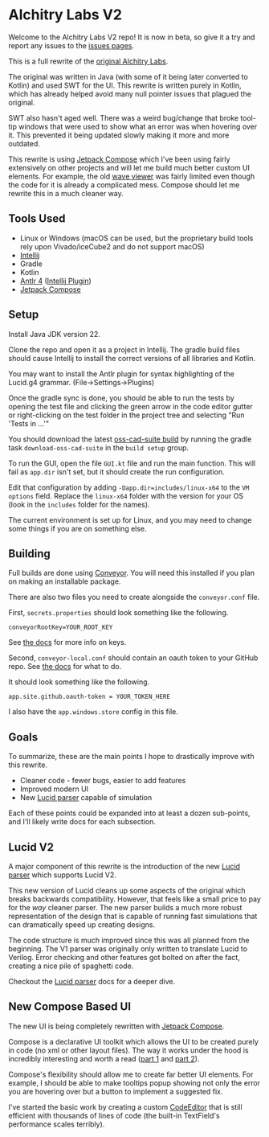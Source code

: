 # Alchitry Labs V2

Welcome to the Alchitry Labs V2 repo! It is now in beta, so give it a try and report any issues to
the [issues pages](https://github.com/alchitry/Alchitry-Labs-V2/issues).

This is a full rewrite of the [original Alchitry Labs](https://github.com/alchitry/Alchitry-Labs).

The original was written in Java (with some of it being later converted to Kotlin) and used SWT for the UI.
This rewrite is written purely in Kotlin,
which has already helped avoid many null pointer issues that plagued the original.

SWT also hasn't aged well.
There was a weird bug/change that broke tool-tip windows that were used to show what an error was when hovering over it.
This prevented it being updated slowly making it more and more outdated.

This rewrite is using [Jetpack Compose](https://github.com/JetBrains/compose-multiplatform) which I've been using
fairly extensively on other projects and will let me build much better custom UI elements.
For example,
the old [wave viewer](https://github.com/alchitry/Alchitry-Labs/blob/master/src/com/alchitry/labs/widgets/Waves.java)
was fairly limited even though the code for it is already a complicated mess.
Compose should let me rewrite this in a much cleaner way.

## Tools Used

* Linux or Windows (macOS can be used, but the proprietary build tools rely upon Vivado/iceCube2 and do not support
  macOS)
* [Intellij](https://www.jetbrains.com/idea/)
* Gradle
* Kotlin
* [Antlr 4](https://www.antlr.org/) ([Intellij Plugin](https://plugins.jetbrains.com/plugin/7358-antlr-v4))
* [Jetpack Compose](https://github.com/JetBrains/compose-multiplatform)

## Setup

Install Java JDK version 22.

Clone the repo and open it as a project in Intellij. The gradle build files should cause Intellij to install the correct
versions of all libraries and Kotlin.

You may want to install the Antlr plugin for syntax highlighting of the Lucid.g4 grammar. (File->Settings->Plugins)

Once the gradle sync is done, you should be able to run the tests by opening the test file and clicking the green arrow
in the code editor gutter or right-clicking on the test folder in the project tree and selecting "Run 'Tests in ...'"

You should download the latest [oss-cad-suite build](https://github.com/alchitry/oss-cad-suite-build) by running the
gradle task `download-oss-cad-suite` in the `build setup` group.

To run the GUI, open the file `GUI.kt` file and run the main function.
This will fail as `app.dir` isn't set, but it should create the run configuration.

Edit that configuration by adding `-Dapp.dir=includes/linux-x64` to the `VM options` field.
Replace the `linux-x64` folder with the version for your OS (look in the `includes` folder for the names).

The current environment is set up for Linux, and you may need to change some things if you are on something else.

## Building

Full builds are done using [Conveyor](https://www.hydraulic.dev/).
You will need this installed if you plan on making an installable package.

There are also two files you need to create alongside the `conveyor.conf` file.

First, `secrets.properties` should look something like the following.

```aiignore
conveyorRootKey=YOUR_ROOT_KEY
```

See [the docs](https://conveyor.hydraulic.dev/16.0/configs/keys-and-certificates/#keys-in-conveyor) for more info on
keys.

Second, `conveyor-local.conf` should contain an oauth token to your GitHub repo.
See [the docs](https://conveyor.hydraulic.dev/16.0/configs/download-pages/#publishing-through-github) for what to do.

It should look something like the following.

```aiignore
app.site.github.oauth-token = YOUR_TOKEN_HERE
```

I also have the `app.windows.store` config in this file.

## Goals

To summarize, these are the main points I hope to drastically improve with this rewrite.

* Cleaner code - fewer bugs, easier to add features
* Improved modern UI
* New [Lucid parser](docs/lucid_parser.md) capable of simulation

Each of these points could be expanded into at least a dozen sub-points, and I'll likely write docs for each
subsection.

## Lucid V2

A major component of this rewrite is the introduction of the new [Lucid parser](docs/lucid_parser.md) which supports
Lucid V2.

This new version of Lucid cleans up some aspects of the original which breaks backwards compatibility.
However, that feels like a small price to pay for the *way* cleaner parser.
The new parser builds a much more robust representation of the design that is capable of running fast simulations that
can dramatically speed up creating designs.

The code structure is much improved since this was all planned from the beginning.
The V1 parser was originally only written to translate Lucid to Verilog.
Error checking and other features got bolted on after the fact, creating a nice pile of spaghetti code.

Checkout the [Lucid parser](docs/lucid_parser.md) docs for a deeper dive.

## New Compose Based UI

The new UI is being completely rewritten with [Jetpack Compose](https://github.com/JetBrains/compose-multiplatform).

Compose is a declarative UI toolkit which allows the UI to be created purely in code (no xml or other layout files).
The way it works under the hood is incredibly interesting and worth a read
([part 1](https://medium.com/@banmarkovic/jetpack-compose-under-the-hood-7bb88f08c47e)
and [part 2](https://medium.com/androiddevelopers/under-the-hood-of-jetpack-compose-part-2-of-2-37b2c20c6cdd)).

Compose's flexibility should allow me to create far better UI elements.
For example, I should be able to make tooltips popup showing not only the error you are hovering over but a button to
implement a suggested fix.

I've started the basic work by creating a custom
[CodeEditor](src/main/kotlin/com/alchitry/labs2/ui/code_editor/CodeEditor.kt) that is still efficient with thousands of
lines of code (the built-in TextField's performance scales terribly).

